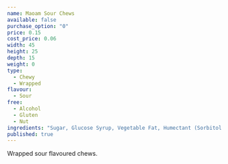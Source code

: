 ```yaml
---
name: Maoam Sour Chews
available: false
purchase_option: "0"
price: 0.15
cost_price: 0.06
width: 45
height: 25
depth: 15
weight: 0
type: 
  - Chewy
  - Wrapped
flavour: 
  - Sour
free: 
  - Alcohol
  - Gluten
  - Nut
ingredients: "Sugar, Glucose Syrup, Vegetable Fat, Humectant (Sorbitol Syrup), Citric Acid, Gelatine. Flavouring:"
published: true
---
```

Wrapped sour flavoured chews.